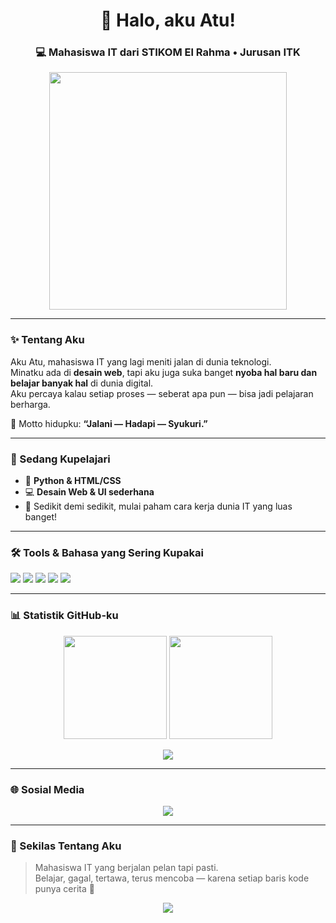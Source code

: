 <h1 align="center">💜 Halo, aku Atu!</h1>
<h3 align="center">💻 Mahasiswa IT dari STIKOM El Rahma • Jurusan ITK</h3>

<p align="center">
  <img src="https://media.giphy.com/media/qgQUggAC3Pfv687qPC/giphy.gif" width="380"/>
</p>

---

### ✨ Tentang Aku
Aku Atu, mahasiswa IT yang lagi meniti jalan di dunia teknologi.  
Minatku ada di **desain web**, tapi aku juga suka banget **nyoba hal baru dan belajar banyak hal** di dunia digital.  
Aku percaya kalau setiap proses — seberat apa pun — bisa jadi pelajaran berharga.  

💜 Motto hidupku: **“Jalani — Hadapi — Syukuri.”**

---

### 🧠 Sedang Kupelajari
- 🌸 **Python & HTML/CSS**
- 💻 **Desain Web & UI sederhana**
- 🚀 Sedikit demi sedikit, mulai paham cara kerja dunia IT yang luas banget!

---

### 🛠️ Tools & Bahasa yang Sering Kupakai
<p align="left">
  <img src="https://img.shields.io/badge/-Python-6E40C9?logo=python&logoColor=white" />
  <img src="https://img.shields.io/badge/-HTML5-9C27B0?logo=html5&logoColor=white" />
  <img src="https://img.shields.io/badge/-CSS3-AB47BC?logo=css3&logoColor=white" />
  <img src="https://img.shields.io/badge/-Visual%20Studio%20Code-7E57C2?logo=visual-studio-code&logoColor=white" />
  <img src="https://img.shields.io/badge/-GitHub-8E24AA?logo=github&logoColor=white" />
</p>

---

### 📊 Statistik GitHub-ku
<p align="center">
  <img src="https://github-readme-stats.vercel.app/api?username=atuuuu&show_icons=true&theme=tokyonight&hide_border=true" height="165"/>
  <img src="https://github-readme-stats.vercel.app/api/top-langs/?username=atuuuu&layout=compact&theme=tokyonight&hide_border=true" height="165"/>
</p>

<p align="center">
  <img src="https://github-readme-streak-stats.herokuapp.com?user=atuuuu&theme=tokyonight&hide_border=true" />
</p>

---

### 🌐 Sosial Media
<p align="center">
  <a href="https://instagram.com/USERNAME_KAMU" target="_blank">
    <img src="https://img.shields.io/badge/-Instagram-AB47BC?logo=instagram&logoColor=white&style=for-the-badge"/>
  </a>
</p>

---

### 🌸 Sekilas Tentang Aku
> Mahasiswa IT yang berjalan pelan tapi pasti.  
> Belajar, gagal, tertawa, terus mencoba — karena setiap baris kode punya cerita 💜  

<p align="center">
  <img src="https://capsule-render.vercel.app/api?type=wave&color=7E57C2&height=80&section=footer"/>
</p>
